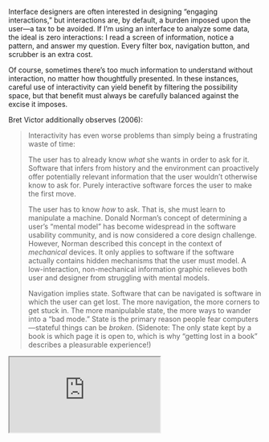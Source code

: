 Interface designers are often interested in designing “engaging interactions,” but interactions are, by default, a burden imposed upon the user—a tax to be avoided. If I’m using an interface to analyze some data, the ideal is zero interactions: I read a screen of information, notice a pattern, and answer my question. Every filter box, navigation button, and scrubber is an extra cost.

Of course, sometimes there’s too much information to understand without interaction, no matter how thoughtfully presented. In these instances, careful use of interactivity can yield benefit by filtering the possibility space, but that benefit must always be carefully balanced against the excise it imposes.

Bret Victor additionally observes (2006):

> Interactivity has even worse problems than simply being a frustrating waste of time:
> 
> The user has to already know _what_ she wants in order to ask for it. Software that infers from history and the environment can proactively offer potentially relevant information that the user wouldn’t otherwise know to ask for. Purely interactive software forces the user to make the first move.
> 
> The user has to know _how_ to ask. That is, she must learn to manipulate a machine. Donald Norman’s concept of determining a user’s “mental model” has become widespread in the software usability community, and is now considered a core design challenge. However, Norman described this concept in the context of _mechanical_ devices. It only applies to software if the software actually contains hidden mechanisms that the user must model. A low-interaction, non-mechanical information graphic relieves both user and designer from struggling with mental models.
> 
> Navigation implies state. Software that can be navigated is software in which the user can get lost. The more navigation, the more corners to get stuck in. The more manipulable state, the more ways to wander into a “bad mode.” State is the primary reason people fear computers—stateful things can be _broken_. (Sidenote: The only state kept by a book is which page it is open to, which is why “getting lost in a book” describes a pleasurable experience!)

<iframe src="https://notes.andymatuschak.org/z7wh92mfgXNTLk8AhaaLxsViQuzqGY5cV56Vm?stackedNotes=z2J6v5xtfJaeW5KFF6fNwkHxLWQonxuUA5ndg&stackedNotes=z5xCoFBNqoFjNHsWcsP4GbSPKqAG3dNzR6SXC&stackedNotes=z3KASfpz5AmNmqM2m517Jbs1EvXrLN7NkeYWH&stackedNotes=z2K87JksHrc9UDQR2PoTxXeRNdJA1Wo9N8Au2&stackedNotes=z6oXuXLZ7Wq1eBqskyfph2wz9gjohQUKSBFzx&stackedNotes=z87TFgTr98bz3MNFT26NhegyRCMgdkfNTBAzp" ></iframe>